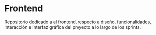 # Frontend
Repositorio dedicado a al frontend, respecto a diseño, funcionalidades, interacción e interfaz gráfica del proyecto a lo largo de los sprints.
